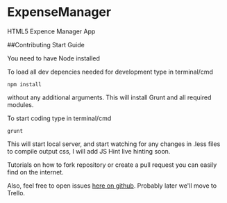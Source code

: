 ExpenseManager
==============

HTML5 Expence Manager App

##Contributing Start Guide

You need to have Node installed

To load all dev depencies needed for development type in terminal/cmd

```
npm install
```
without any additional arguments.
This will install Grunt and all required modules.

To start coding type in terminal/cmd
```
grunt
```
This will start local server, and start watching for any changes in .less files to compile output css,
I will add JS Hint live hinting soon.

Tutorials on how to fork repository or create a pull request you can easily find on the internet.

Also, feel free to open issues [here on github](https://github.com/husa/ExpenseManager/issues "issue list").
Probably later we'll move to Trello.



